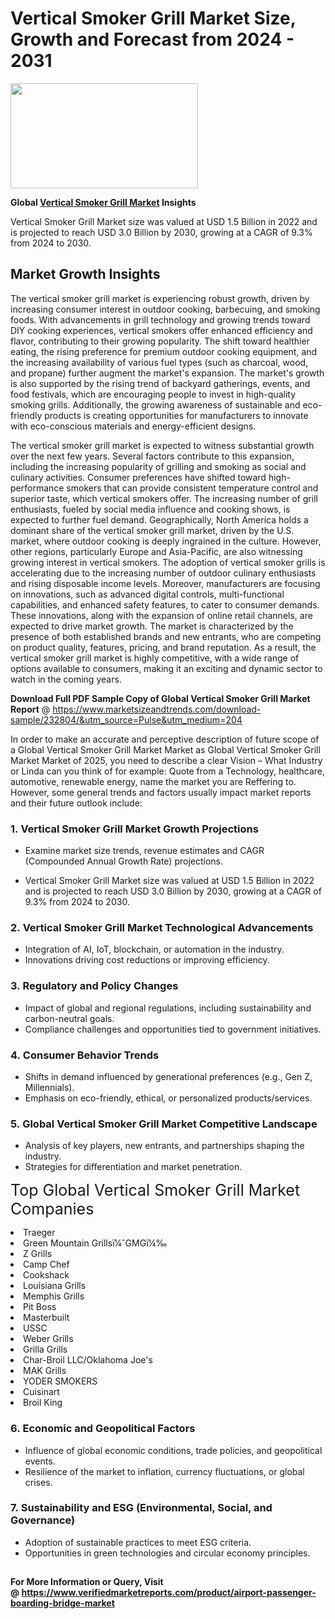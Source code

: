 <H1>Vertical Smoker Grill Market Size, Growth and Forecast from 2024 - 2031</H1><img class="aligncenter size-medium wp-image-584254" src="https://thirdeyenews.in/wp-content/uploads/2024/09/Global-Market-Research-300x168.jpeg" alt="" width="300" height="168" /><p><strong>Global&nbsp;<a href="https://www.marketsizeandtrends.com/download-sample/232804/&amp;utm_source=Pulse&amp;utm_medium=204">Vertical Smoker Grill Market</a> Insights</strong></p><p>Vertical Smoker Grill Market size was valued at USD 1.5 Billion in 2022 and is projected to reach USD 3.0 Billion by 2030, growing at a CAGR of 9.3% from 2024 to 2030.</p><p><h2>Market Growth Insights</h2> <p>The vertical smoker grill market is experiencing robust growth, driven by increasing consumer interest in outdoor cooking, barbecuing, and smoking foods. With advancements in grill technology and growing trends toward DIY cooking experiences, vertical smokers offer enhanced efficiency and flavor, contributing to their growing popularity. The shift toward healthier eating, the rising preference for premium outdoor cooking equipment, and the increasing availability of various fuel types (such as charcoal, wood, and propane) further augment the market's expansion. The market's growth is also supported by the rising trend of backyard gatherings, events, and food festivals, which are encouraging people to invest in high-quality smoking grills. Additionally, the growing awareness of sustainable and eco-friendly products is creating opportunities for manufacturers to innovate with eco-conscious materials and energy-efficient designs. </p> <p>The vertical smoker grill market is expected to witness substantial growth over the next few years. Several factors contribute to this expansion, including the increasing popularity of grilling and smoking as social and culinary activities. Consumer preferences have shifted toward high-performance smokers that can provide consistent temperature control and superior taste, which vertical smokers offer. The increasing number of grill enthusiasts, fueled by social media influence and cooking shows, is expected to further fuel demand. Geographically, North America holds a dominant share of the vertical smoker grill market, driven by the U.S. market, where outdoor cooking is deeply ingrained in the culture. However, other regions, particularly Europe and Asia-Pacific, are also witnessing growing interest in vertical smokers. The adoption of vertical smoker grills is accelerating due to the increasing number of outdoor culinary enthusiasts and rising disposable income levels. Moreover, manufacturers are focusing on innovations, such as advanced digital controls, multi-functional capabilities, and enhanced safety features, to cater to consumer demands. These innovations, along with the expansion of online retail channels, are expected to drive market growth. The market is characterized by the presence of both established brands and new entrants, who are competing on product quality, features, pricing, and brand reputation. As a result, the vertical smoker grill market is highly competitive, with a wide range of options available to consumers, making it an exciting and dynamic sector to watch in the coming years. </p><p><span class=""><strong>Download Full PDF Sample Copy of Global Vertical Smoker Grill Market Report</strong> @ <a href="https://www.marketsizeandtrends.com/download-sample/232804/&amp;utm_source=Pulse&amp;utm_medium=204" target="_blank">https://www.marketsizeandtrends.com/download-sample/232804/&amp;utm_source=Pulse&amp;utm_medium=204</a></span></p><p>In order to make an accurate and perceptive description of future scope of a Global&nbsp;Vertical Smoker Grill Market Market as Global&nbsp;Vertical Smoker Grill Market Market of 2025, you need to describe a clear Vision &ndash; What Industry or Linda can you think of for example: Quote from a Technology, healthcare, automotive, renewable energy, name the market you are Reffering to. However, some general trends and factors usually impact market reports and their future outlook include:</p><h3>1.&nbsp;<strong>Vertical Smoker Grill Market Growth Projections</strong></h3><ul><li>Examine market size trends, revenue estimates and CAGR (Compounded Annual Growth Rate) projections.</li><li><p>Vertical Smoker Grill Market size was valued at USD 1.5 Billion in 2022 and is projected to reach USD 3.0 Billion by 2030, growing at a CAGR of 9.3% from 2024 to 2030.</p></li></ul><h3>2.&nbsp;<strong>Vertical Smoker Grill Market Technological Advancements</strong></h3><ul><li>Integration of AI, IoT, blockchain, or automation in the industry.</li><li>Innovations driving cost reductions or improving efficiency.</li></ul><h3>3.&nbsp;<strong>Regulatory and Policy Changes</strong></h3><ul><li>Impact of global and regional regulations, including sustainability and carbon-neutral goals.</li><li>Compliance challenges and opportunities tied to government initiatives.</li></ul><h3>4.&nbsp;<strong>Consumer Behavior Trends</strong></h3><ul><li>Shifts in demand influenced by generational preferences (e.g., Gen Z, Millennials).</li><li>Emphasis on eco-friendly, ethical, or personalized products/services.</li></ul><h3>5.&nbsp;<strong>Global Vertical Smoker Grill Market Competitive Landscape</strong></h3><ul><li>Analysis of key players, new entrants, and partnerships shaping the industry.</li><li>Strategies for differentiation and market penetration.</li></ul><p data-pm-slice="1 1 []"><span style="color: inherit; font-family: inherit; font-size: 25px;">Top Global Vertical Smoker Grill Market Companies</span></p><div class="" data-test-id=""><p><li>Traeger</li><li> Green Mountain Grillsï¼ˆGMGï¼‰</li><li> Z Grills</li><li> Camp Chef</li><li> Cookshack</li><li> Louisiana Grills</li><li> Memphis Grills</li><li> Pit Boss</li><li> Masterbuilt</li><li> USSC</li><li> Weber Grills</li><li> Grilla Grills</li><li> Char-Broil LLC/Oklahoma Joe's</li><li> MAK Grills</li><li> YODER SMOKERS</li><li> Cuisinart</li><li> Broil King</li></p></div><h3>6.&nbsp;<strong>Economic and Geopolitical Factors</strong></h3><ul><li>Influence of global economic conditions, trade policies, and geopolitical events.</li><li>Resilience of the market to inflation, currency fluctuations, or global crises.</li></ul><h3>7.&nbsp;<strong>Sustainability and ESG (Environmental, Social, and Governance)</strong></h3><ul><li>Adoption of sustainable practices to meet ESG criteria.</li><li>Opportunities in green technologies and circular economy principles.</li></ul><h2><strong style="font-size: 14px;">For More Information or Query, Visit @&nbsp;</strong><a style="background-color: #ffffff; font-size: 14px;" href="https://www.marketsizeandtrends.com/report/vertical-smoker-grill-market/" target="_blank">https://www.verifiedmarketreports.com/product/airport-passenger-boarding-bridge-market</a></h2>
